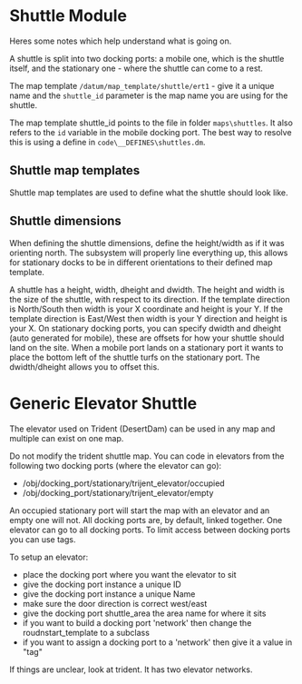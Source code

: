 # Shuttle Module

Heres some notes which help understand what is going on.

A shuttle is split into two docking ports: a mobile one, which is the shuttle itself, and the stationary one - where the shuttle can come to a rest.

The map template `/datum/map_template/shuttle/ert1` - give it a unique name and the `shuttle_id` parameter is the map name you are using for the shuttle.

The map template shuttle_id points to the file in folder `maps\shuttles`. It also refers to the `id` variable in the mobile docking port. The best way to resolve this is using a define in `code\__DEFINES\shuttles.dm`.
## Shuttle map templates

Shuttle map templates are used to define what the shuttle should look like.

## Shuttle dimensions

When defining the shuttle dimensions, define the height/width as if it was orienting north. The subsystem will properly line everything up, this allows for stationary docks to be in different orientations to their defined map template.

A shuttle has a height, width, dheight and dwidth. The height and width is the size of the shuttle, with respect to its direction. If the template direction is North/South then width is your X coordinate and height is your Y. If the template direction is East/West then width is your Y direction and height is your X. On stationary docking ports, you can specify dwidth and dheight (auto generated for mobile), these are offsets for how your shuttle should land on the site. When a mobile port lands on a stationary port it wants to place the bottom left of the shuttle turfs on the stationary port. The dwidth/dheight allows you to offset this.


# Generic Elevator Shuttle

The elevator used on Trident (DesertDam) can be used in any map and multiple can exist on one map.

Do not modify the trident shuttle map. You can code in elevators from the following two docking ports (where the elevator can go):

- /obj/docking_port/stationary/trijent_elevator/occupied
- /obj/docking_port/stationary/trijent_elevator/empty

An occupied stationary port will start the map with an elevator and an empty one will not.
All docking ports are, by default, linked together. One elevator can go to all docking ports.
To limit access between docking ports you can use tags.

To setup an elevator:
- place the docking port where you want the elevator to sit
- give the docking port instance a unique ID
- give the docking port instance a unique Name
- make sure the door direction is correct west/east
- give the docking port shuttle_area the area name for where it sits
- if you want to build a docking port 'network' then change the roudnstart_template to a subclass
- if you want to assign a docking port to a 'network' then give it a value in "tag"

If things are unclear, look at trident. It has two elevator networks.
